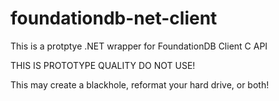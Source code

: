 foundationdb-net-client
=======================

This is a protptye .NET wrapper for FoundationDB Client C API

THIS IS PROTOTYPE QUALITY DO NOT USE!

This may create a blackhole, reformat your hard drive, or both!
